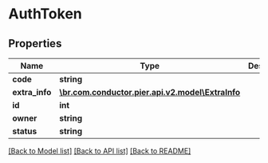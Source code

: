 # AuthToken

## Properties
Name | Type | Description | Notes
------------ | ------------- | ------------- | -------------
**code** | **string** |  | [optional] 
**extra_info** | [**\br.com.conductor.pier.api.v2.model\ExtraInfo**](ExtraInfo.md) |  | [optional] 
**id** | **int** |  | [optional] 
**owner** | **string** |  | [optional] 
**status** | **string** |  | [optional] 

[[Back to Model list]](../README.md#documentation-for-models) [[Back to API list]](../README.md#documentation-for-api-endpoints) [[Back to README]](../README.md)


